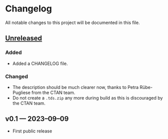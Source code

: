 # Changelog
All notable changes to this project will be documented in this file.

## [Unreleased]

### Added
- Added a CHANGELOG file.

### Changed
- The description should be much clearer now, thanks to Petra Rübe-Pugliese from
  the CTAN team.
- Do not create a `.tds.zip` any more during build as this is discouraged by the
  CTAN team.

## v0.1 — 2023–09–09
- First public release

[Unreleased]: https://github.com/stephanlukasczyk/inconsolata-nerd-font/compare/v0.1...HEAD